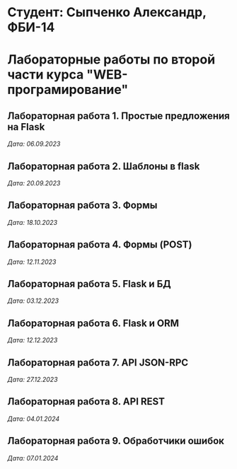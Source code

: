 # Студент: Сыпченко Александр, ФБИ-14

# Лабораторные работы по второй части курса "WEB-програмирование"

## Лабораторная работа 1. Простые предложения на Flask

*Дата: 06.09.2023*

## Лабораторная работа 2. Шаблоны в flask

*Дата: 20.09.2023*

## Лабораторная работа 3. Формы

*Дата: 18.10.2023*

## Лабораторная работа 4. Формы (POST)

*Дата: 12.11.2023*

## Лабораторная работа 5. Flask и БД

*Дата: 03.12.2023*

## Лабораторная работа 6. Flask и ORM

*Дата: 12.12.2023*

## Лабораторная работа 7. API JSON-RPC

*Дата: 27.12.2023*

## Лабораторная работа 8. API REST

*Дата: 04.01.2024*

## Лабораторная работа 9. Обработчики ошибок

*Дата: 07.01.2024*